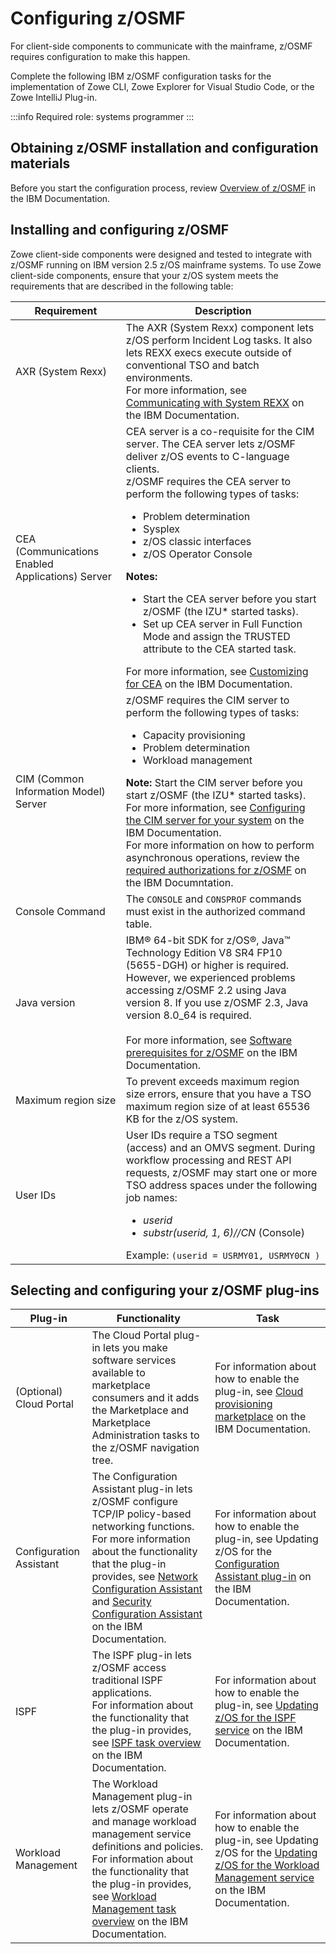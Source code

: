 # Configuring z/OSMF

For client-side components to communicate with the mainframe, z/OSMF requires configuration to make this happen.

Complete the following IBM z/OSMF configuration tasks for the implementation of Zowe CLI, Zowe Explorer for Visual Studio Code, or the Zowe IntelliJ Plug-in.

:::info Required role: systems programmer
:::

## Obtaining z/OSMF installation and configuration materials

Before you start the configuration process, review [Overview of z/OSMF](https://www.ibm.com/docs/en/zos/2.5.0?topic=zosmf-overview) in the IBM Documentation.

## Installing and configuring z/OSMF

Zowe client-side components were designed and tested to integrate with z/OSMF running on IBM version 2.5 z/OS mainframe systems. To use Zowe client-side components, ensure that your z/OS system meets the requirements that are described in the following table:

| Requirement        | Description |
| ----------- | ----------- |
| AXR (System Rexx) | The AXR (System Rexx) component lets z/OS perform Incident Log tasks. It also lets REXX execs execute outside of conventional TSO and batch environments. <br/>For more information, see [Communicating with System REXX](https://www.ibm.com/docs/en/zos/2.5.0?topic=command-communicating-system-rexx) on the IBM Documentation. |
| CEA (Communications Enabled Applications)  Server | CEA server is a co-requisite for the CIM server. The CEA server lets z/OSMF deliver z/OS events to C-language clients. <br/>z/OSMF requires the CEA server to perform the following types of tasks: <ul><li>Problem determination</li><li>Sysplex</li><li>z/OS classic interfaces</li> <li>z/OS Operator Console</li></ul> **Notes:** <ul><li>Start the CEA server before you start z/OSMF (the IZU* started tasks).</li><li> Set up CEA server in Full Function Mode and assign the TRUSTED attribute to the CEA started task.</li></ul> For more information, see [Customizing for CEA](https://www.ibm.com/docs/en/zos/2.5.0?topic=test-customizing-cea) on the IBM Documentation. |
| CIM (Common Information Model) Server | z/OSMF requires the CIM server to perform the following types of tasks: <ul><li>Capacity provisioning </li><li> Problem determination </li><li> Workload management </li></ul> **Note:** Start the CIM server before you start z/OSMF (the IZU* started tasks). <br/> For more information, see [Configuring the CIM server for your system](https://www.ibm.com/docs/en/zos/2.5.0?topic=configurations-configuring-cim-server-your-system)  on the IBM Documentation. <br/> For more information on how to perform asynchronous operations, review the [required authorizations for z/OSMF](https://www.ibm.com/docs/en/zos/2.5.0?topic=services-zos-jobs-rest-interface#izuhpinfo_api_restjobs__RequiredAuthorizationsForRestServices__title__1) on the IBM Documntation.|
| Console Command | The `CONSOLE` and `CONSPROF` commands must exist in the authorized command table. |
| Java version | IBM® 64-bit SDK for z/OS®, Java™ Technology Edition V8 SR4 FP10 (5655-DGH) or higher is required. However, we experienced problems accessing z/OSMF 2.2 using Java version 8. If you use z/OSMF 2.3, Java version 8.0_64 is required. <br/><br/>For more information, see [Software prerequisites for z/OSMF](https://www.ibm.com/docs/en/zos/2.5.0?topic=zosmf-software-prerequisites) on the IBM Documentation. |
| Maximum region size | To prevent exceeds maximum region size errors, ensure that you have a TSO maximum region size of at least 65536 KB for the z/OS system. |
| User IDs | User IDs require a TSO segment (access) and an OMVS segment. During workflow processing and REST API requests, z/OSMF may start one or more TSO address spaces under the following job names: <ul><li>*userid*</li><li>*substr(userid, 1, 6)//CN* (Console)</li></ul> Example: ```(userid = USRMY01, USRMY0CN )```   

## Selecting and configuring your z/OSMF plug-ins

| Plug-in        | Functionality | Task |
| ----------- | ----------- | ----------- |
| (Optional) Cloud Portal | The Cloud Portal plug-in lets you make software services available to marketplace consumers and it adds the Marketplace and Marketplace Administration tasks to the z/OSMF navigation tree. | For information about how to enable the plug-in, see [Cloud provisioning marketplace](https://www.ibm.com/docs/en/zos/2.5.0?topic=services-cloud-provisioning-marketplace) on the IBM Documentation. |
| Configuration Assistant | The Configuration Assistant plug-in lets z/OSMF configure TCP/IP policy-based networking functions.<br/>For more information about the functionality that the plug-in provides, see [Network Configuration Assistant](https://www.ibm.com/docs/en/zos/2.5.0?topic=configuration-network-assistant-task-summary) and [Security Configuration Assistant](https://www.ibm.com/docs/en/zos/2.5.0?topic=configuration-security-assistant-task) on the IBM Documentation. | For information about how to enable the plug-in, see Updating z/OS for the [Configuration Assistant plug-in](https://www.ibm.com/docs/en/zos/2.2.0?topic=ins-updating-zos-configuration-assistant-plug-in) on the IBM Documentation. |
| ISPF | The ISPF plug-in lets z/OSMF access traditional ISPF applications.<br/>For information about the functionality that the plug-in provides, see [ISPF task overview](https://www.ibm.com/docs/en/zos/2.5.0?topic=interfaces-ispf) on the IBM Documentation. | For information about how to enable the plug-in, see [Updating z/OS for the ISPF service](https://www.ibm.com/docs/en/zos/2.5.0?topic=service-updating-zos-ispf) on the IBM Documentation. |
| Workload Management | The Workload Management plug-in lets z/OSMF operate and manage workload management service definitions and policies.<br/>For information about the functionality that the plug-in provides, see [Workload Management task overview](https://www.ibm.com/docs/en/zos/2.5.0?topic=performance-workload-management-task) on the IBM Documentation. | For information about how to enable the plug-in, see Updating z/OS for the [Updating z/OS for the Workload Management service](hhttps://www.ibm.com/docs/en/zos/2.5.0?topic=service-updating-zos-workload-management) on the IBM Documentation. |
